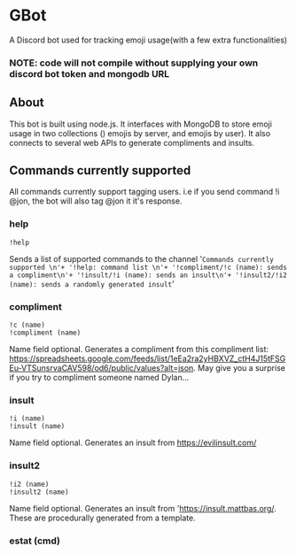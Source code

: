 # GBot
A Discord bot used for tracking emoji usage(with a few extra functionalities)

### NOTE: code will not compile without supplying your own discord bot token and mongodb URL

## About
This bot is built using node.js.  It interfaces with MongoDB to store emoji usage in two collections () emojis by server, and emojis by user).
It also connects to several web APIs to generate compliments and insults.

## Commands currently supported
All commands currently support tagging users. i.e if you send command !i @jon, the bot will also tag @jon it it's response.

### help
```
!help
```
Sends a list of supported commands to the channel
'```Commands currently supported \n'+
				'!help: command list \n'+
				'!compliment/!c (name): sends a compliment\n'+
				'!insult/!i (name): sends an insult\n'+
				'!insult2/!i2 (name): sends a randomly generated insult```'
### compliment
```
!c (name)
!compliment (name)
```
Name field optional.  Generates a compliment from this compliment list: https://spreadsheets.google.com/feeds/list/1eEa2ra2yHBXVZ_ctH4J15tFSGEu-VTSunsrvaCAV598/od6/public/values?alt=json.  May give you a surprise if you try to compliment someone named Dylan...

### insult
```
!i (name)
!insult (name)
```
Name field optional.  Generates an insult from https://evilinsult.com/

### insult2
```
!i2 (name)
!insult2 (name)
```
Name field optional.  Generates an insult from 'https://insult.mattbas.org/.  These are procedurally generated from a template.

### estat (cmd)
